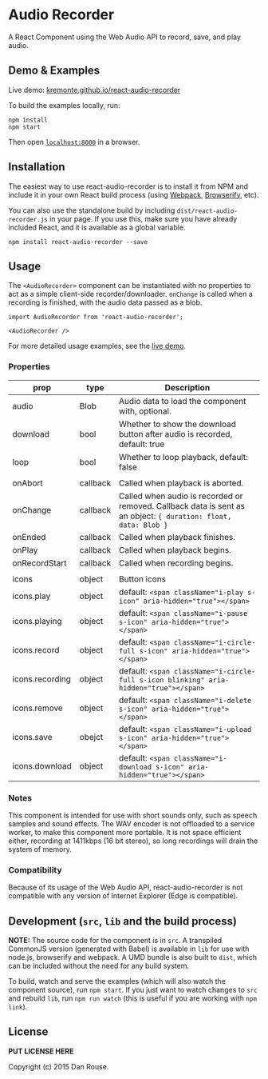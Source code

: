 # Audio Recorder

A React Component using the Web Audio API to record, save, and play audio.


## Demo & Examples

Live demo: [kremonte.github.io/react-audio-recorder](http://kremonte.github.io/react-audio-recorder/)

To build the examples locally, run:

```
npm install
npm start
```

Then open [`localhost:8000`](http://localhost:8000) in a browser.


## Installation

The easiest way to use react-audio-recorder is to install it from NPM and include it in your own React build process (using [Webpack](http://webpack.github.io/), [Browserify](http://browserify.org), etc).

You can also use the standalone build by including `dist/react-audio-recorder.js` in your page. If you use this, make sure you have already included React, and it is available as a global variable.

```
npm install react-audio-recorder --save
```


## Usage

The `<AudioRecorder>` component can be instantiated with no properties to act as a simple client-side recorder/downloader. `onChange` is called when a recording is finished, with the audio data passed as a blob.

```
import AudioRecorder from 'react-audio-recorder';

<AudioRecorder />
```

For more detailed usage examples, see the [live demo](http://kremonte.github.io/react-audio-recorder/).

### Properties
prop|type|Description
----|----|-----------
audio|Blob|Audio data to load the component with, optional.
download|bool|Whether to show the download button after audio is recorded, default: true
loop|bool|Whether to loop playback, default: false
 | |
onAbort|callback|Called when playback is aborted.
onChange|callback|Called when audio is recorded or removed. Callback data is sent as an object: `{ duration: float, data: Blob }`
onEnded|callback|Called when playback finishes.
onPlay|callback|Called when playback begins.
onRecordStart|callback|Called when recording begins.
 | |
icons|object|Button icons
icons.play|object|default: ```<span className="i-play s-icon" aria-hidden="true"></span>```
icons.playing|object|default: ```<span className="i-pause s-icon" aria-hidden="true"></span>```
icons.record|object|default: ```<span className="i-circle-full s-icon" aria-hidden="true"></span>```
icons.recording|object|default: ```<span className="i-circle-full s-icon blinking" aria-hidden="true"></span>```
icons.remove|object|default: ```<span className="i-delete s-icon" aria-hidden="true"></span>```
icons.save|obejct|default: ```<span className="i-upload s-icon" aria-hidden="true"></span>```
icons.download|object|default: ```<span className="i-download s-icon" aria-hidden="true"></span>```

### Notes

This component is intended for use with short sounds only, such as speech samples and sound effects. The WAV encoder is not offloaded to a service worker, to make this component more portable. It is not space efficient either, recording at 1411kbps (16 bit stereo), so long recordings will drain the system of memory.

### Compatibility

Because of its usage of the Web Audio API, react-audio-recorder is not compatible with any version of Internet Explorer (Edge is compatible).


## Development (`src`, `lib` and the build process)

**NOTE:** The source code for the component is in `src`. A transpiled CommonJS version (generated with Babel) is available in `lib` for use with node.js, browserify and webpack. A UMD bundle is also built to `dist`, which can be included without the need for any build system.

To build, watch and serve the examples (which will also watch the component source), run `npm start`. If you just want to watch changes to `src` and rebuild `lib`, run `npm run watch` (this is useful if you are working with `npm link`).

## License

__PUT LICENSE HERE__

Copyright (c) 2015 Dan Rouse.

